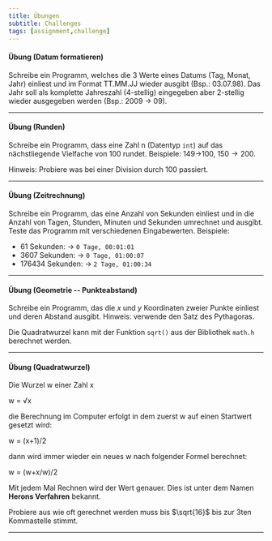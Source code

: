 ```yaml
---
title: Übungen
subtitle: Challenges
tags: [assignment,challenge]
---
```




#### Übung (Datum formatieren)

Schreibe ein Programm, welches die 3 Werte eines Datums (Tag, Monat, Jahr) einliest und im Format TT.MM.JJ wieder ausgibt (Bsp.: 03.07.98). 
Das Jahr soll als komplette Jahreszahl (4-stellig) eingegeben aber 2-stellig wieder ausgegeben werden (Bsp.: 2009 → 09).

---



#### Übung (Runden)

Schreibe ein Programm, dass eine Zahl n (Datentyp `int`) auf das nächstliegende Vielfache von 100 rundet. Beispiele:  149→100, $150→200$.

Hinweis: Probiere was bei einer Division durch 100 passiert.

---


#### Übung (Zeitrechnung)

Schreibe ein Programm, das eine Anzahl von Sekunden einliest und in die Anzahl von Tagen, Stunden, Minuten und Sekunden umrechnet und ausgibt. Teste das Programm mit verschiedenen Eingabewerten.
Beispiele:

- 61 Sekunden: → `0 Tage, 00:01:01`
- 3607 Sekunden: → `0 Tage, 01:00:07`
- 176434 Sekunden: → `2 Tage, 01:00:34`

---

#### Übung (Geometrie -- Punkteabstand)

Schreibe ein Programm, das die *x* und *y* Koordinaten zweier Punkte einliest und deren Abstand ausgibt. Hinweis: verwende den Satz des Pythagoras. 

Die Quadratwurzel kann mit der Funktion `sqrt()` aus der Bibliothek `math.h` berechnet werden. 

---

#### Übung (Quadratwurzel)
Die Wurzel w einer Zahl x

w = √x

die Berechnung im Computer erfolgt in dem zuerst w auf einen Startwert gesetzt wird:

w = (x+1)/2

dann wird immer wieder ein neues w nach folgender Formel berechnet:

w = (w+x/w)/2

Mit jedem Mal Rechnen wird der Wert genauer.
Dies ist unter dem Namen **Herons Verfahren** bekannt.

Probiere aus wie oft gerechnet werden muss bis $\sqrt{16}$ bis zur 3ten Kommastelle stimmt.

---
